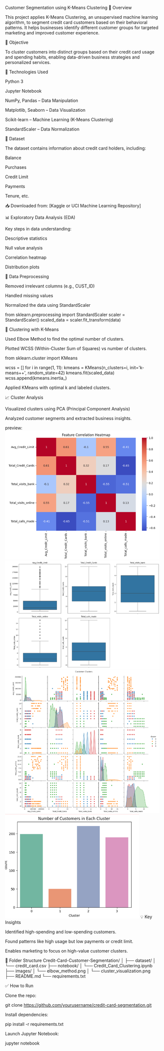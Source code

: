 
Customer Segmentation using K-Means Clustering
📌 Overview

This project applies K-Means Clustering, an unsupervised machine learning algorithm, to segment credit card customers based on their behavioral patterns. It helps businesses identify different customer groups for targeted marketing and improved customer experience.

🚀 Objective

To cluster customers into distinct groups based on their credit card usage and spending habits, enabling data-driven business strategies and personalized services.

🧰 Technologies Used

Python 3

Jupyter Notebook

NumPy, Pandas – Data Manipulation

Matplotlib, Seaborn – Data Visualization

Scikit-learn – Machine Learning (K-Means Clustering)

StandardScaler – Data Normalization

📂 Dataset

The dataset contains information about credit card holders, including:

Balance

Purchases

Credit Limit

Payments

Tenure, etc.

📥 Downloaded from: [Kaggle or UCI Machine Learning Repository]

📊 Exploratory Data Analysis (EDA)

Key steps in data understanding:

Descriptive statistics

Null value analysis

Correlation heatmap

Distribution plots

🔧 Data Preprocessing

Removed irrelevant columns (e.g., CUST_ID)

Handled missing values

Normalized the data using StandardScaler

from sklearn.preprocessing import StandardScaler
scaler = StandardScaler()
scaled_data = scaler.fit_transform(data)

🤖 Clustering with K-Means

Used Elbow Method to find the optimal number of clusters.

Plotted WCSS (Within-Cluster Sum of Squares) vs number of clusters.

from sklearn.cluster import KMeans

wcss = []
for i in range(1, 11):
    kmeans = KMeans(n_clusters=i, init='k-means++', random_state=42)
    kmeans.fit(scaled_data)
    wcss.append(kmeans.inertia_)


Applied KMeans with optimal k and labeled clusters.

📈 Cluster Analysis

Visualized clusters using PCA (Principal Component Analysis)

Analyzed customer segments and extracted business insights.

preview:
![alt text](image.png)
![alt text](image-1.png)
![alt text](image-2.png)
![alt text](image-3.png)
💡 Key Insights

Identified high-spending and low-spending customers.

Found patterns like high usage but low payments or credit limit.

Enables marketing to focus on high-value customer clusters.

📌 Folder Structure
Credit-Card-Customer-Segmentation/
│
├── dataset/
│   └── credit_card.csv
├── notebook/
│   └── Credit_Card_Clustering.ipynb
├── images/
│   └── elbow_method.png
│   └── cluster_visualization.png
├── README.md
└── requirements.txt

✅ How to Run

Clone the repo:

git clone https://github.com/yourusername/credit-card-segmentation.git


Install dependencies:

pip install -r requirements.txt


Launch Jupyter Notebook:

jupyter notebook
